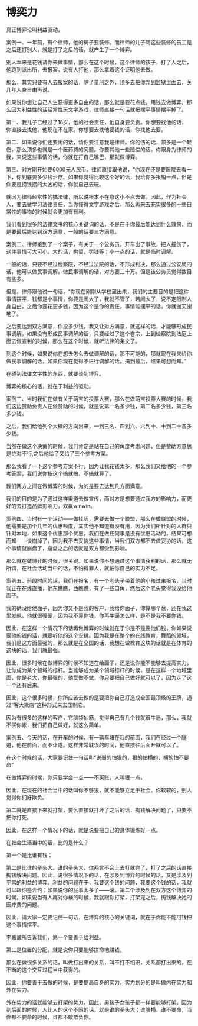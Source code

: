 # 博奕力

真正博弈论叫利益驱动，

案例一、一年前，有个律师，他的房子要装修。而律师的儿子骂这些装修的员工是之后还打别人，就是打了之后的话，就产生了一个博弈。

别人本来是花钱请你来做事情，那么在这个时候，这个律师的孩子，打了人之后，他跑到派出所，去报案，说有人打他，那么拿着这个证明他去做。

那么，其实只要有人去报案的话，除了量刑之外，顶多去把你弄到监狱里面去，关几年人身自由再说。

如果说你想让自己人生获得更多自由的话，那么就是要花点钱，用钱去做博弈，那么因为利益性的话经常性玩文字游戏，律师直接一句话就把摆平事情摆平掉了。

第一、我儿子已经过了18岁，他的社会责任，他自身要负责。你想要找他的话，你直接去找他，他现在不在家。你想要去找他要钱的话，你找他去要。

第二、如果说你们还要闹的话，请你要注意我是律师。你的伤的话，顶多是一个轻伤，那么顶多也就是一个医药费的问题。你要其他一些赔偿的话，你跟身为律师的我，来说这些事情的话，你就在打自己嘴巴，那就做博弈。

第三、对方刚开始要6000元人民币。律师直接跟他说，“你现在还是要医院去看一下，你到底要多少钱治疗。如果你觉得比较这个好的话，我给你多报销一点，但是你要是捞钱捞的太凶的话，你就自己去玩。

就因为律师经常性的搞法律，所以说根本不在意这小不点去做。因此，作为社会人，要去做学习法律责任，当你懂得文字游戏之后，那么再来去充实很多的一些日常性的事物的时候就会更加有有利。

我们看到很多的法律文书的核心关键词的话，不是在于你最后能达到什么效果，而是要最后能达到双方满意，一般的话要三方满意。

案例二、律师接到了一个案子，有关于一个公务员，开车出了事故，把人撞伤了，这件事情可大可小。大的话，拘留，罚钱等；小一点的话，就是临时调解。

一般的话，只要不经过检察院，不经过法院的话，不形成判决，那么通过公安局的话，他可以做民事调解。做民事调解的话，对方要三十万。但是该公务员觉得数目有些多。

但是，律师跟他说一句话，“你现在刚刚从学校里出来，我们的主要目的是把这件事情摆平，钱都是小事情，你要是闹大了，我就不管了，若闹大了，说不定限制人身自由，之后你要花更多钱，因为这个是你的责任，事情能摆平的话，你就谢天谢地了。

之后要达到双方满意，你投多少钱，我又让对方满意，就这样的话，才能够形成民事调解。如果没有形成民事调解的话，只要经过了这个卷宗，上到检察院到法庭上面去做宣判的时候，那么在这个时候，就听法律的条文了。

到这个时候，如果说你在想去怎么去做调解的话，那不可能的，那就现在我来给你做民事调解的话，如果你现在觉得不进行调解的话，搞到最后，结果可想而知。”

在碰到法律文字性的东西，就要谈到博弈。

博弈的核心的话，就在于利益的驱动。

案例三、当时我们在做有关于萌宝的投票大赛，那么在做萌宝投票大赛的时候，我们这边赞助负责人在做赞助的时候，就是说第一名多少钱，第二名多少钱，第三名多少钱。

之后，我们给他列个大概的方向出来，一到三名、四到六、六到十、十到二十各多少钱。

当然在做这个决策的时候，我们肯定是站在自己的角度考虑问题，但是赞助方意思是绝对不行,之后他给了又给了三个参考方案。

那么我看了一下这个参考方案不行，因为让我花钱太多，那么我们又给他的一个参考答案，我们说你按这个搞就搞，不搞就算了。

我们两方之间在做博弈的时候，为的是要去达到几方面满意。

我们的目的是为了通过这样渠道去做宣传，而对方是想要通过我方的影响力，而更好的去打造品牌影响力，双赢winwin。

案例四、当时有一个活动——做挂历，需要去做一个联盟，那么在做联盟的时候，他需要是加个几年的优惠额度，其实他不知道有没有用，因为我们所针对的人群只针对本地，如果这个优惠那个优惠，我们在做任何事是没有优惠活动的，结果可想而知——谈崩掉了，因为我不去妥协这些事情，当我们双方都不去做妥协的话，这个事情就崩盘了，崩盘之后的话就是双方都受到影响。

那么就在做博弈的时候，很关键。如果说你不想通过这个事情获利的话，那么就无所谓，在社会活动当中的话，不怕得罪人，就怕你自己的实力不足。

案例五、前段时间的话，我们在报名，有一个老头子带着他的小孩过来报名，当时我正在在线直播，他东瞧瞧，西瞧瞧，有了一些口角，然后这个老头觉得我没给他面子。

我的确没给他面子，因为你又不是我的客户，我给你面子，你算哪个葱，还在我这里发飙。他就很强硬，因为我不算你钱，你再牛逼怎么样，是不是我不要你钱。

因此，在这样一个情况下的话再做博弈的时候就在于你是不是要他们钱，你如果说要他的钱的话，就要听他的这个安排。因为我是在整个的在线教育，舞蹈的领域，我们是这方面最强的，那么就是在全国的话，我想在做教育这块的话就是在体育的这块的话，我们就最强。

因此，很多时候在做博弈的时候不知道在给面子，还是说你能不能够去提高实力，让你成为某个领域的标杆。当能够成为某个领域标杆的时候，是在这样一个地域里面，你是老大，你最强的，他爱做不做，你只要把自己做好就可以了，因为走了这一个还有后来。

因此，这个很多时候，你所应该去做的是要把你自己打造成全国最顶级的王牌，通过“客大欺店”这种形式来去压制它。

因为有很多的这样的客户，它脑袋抽筋，觉得自己有几个钱就很牛逼，那么，我就不买你帐，我们把自己做好，就这么简单。

案例五、今天的话，在开车的时候，有一辆车堵在我的前面，我们在经过一个隧道，他在前面，而不让道。这样非常耽误的时间，他直接往后面开就可以了。

在这个时候的话，大家要记住一句话叫“说弱的怕狠的，狠的怕横的，横的怕不要命”

在做博弈的时候，你只要学会一点——不买账，人叫狠一点，

因此，在现在的社会当中的话叫你不够狠，就不能够立足于社会。你软软的，别人觉得你们好欺负。

第二就是直接下来就打架，要么直接就打坏了之后的话，掏钱解决问题了，只要不把你打死。

因此，在这样一个情况下的话，就是说要把自己的身体锻炼好一点。

在社会生活当中的话，比的是什么？

第一个是比谁有钱；

第二是比谁的拳头大。谁的拳头大，你两言不合上去打就完了，打了之后的话直接掏钱解决问题。因此，说很多情况下的话，在涉及到博弈的时候的话，又是涉及到平常的利益的博弈。利益的问题在于，我要这个钱的问题，我要这个钱的话，我就可以跟你签合约；如果说你的屁事太多了——滚。第二个涉及到在双方这个博弈的时候，如果说当有人再对你横的时候，我就跟你打架，打架完之后，掏钱解决她的医疗费的问题。

因此，请大家一定要记住一句话，在博弈的核心的关键词，就在于你能不能用钱把这个事情摆平。

李嘉诚所告诉我们，第一个要善于给利益。

第二是位置的分配，就是说你只要能够拼命地赚钱，

那么在做很多关系的话，叫做打出来的关系，叫不打不相识，关系都打出来的，在不断的这个交互过程当中获得的。

因此，你要善于去做的时候，是要提高自身的实力，实力划分的是叫做内在实力和外在实力。

外在势力的话就能够去打架的势力。因此，男孩子女孩子都一样要能够打架，因为到后面的时候，人比人的这个不同的话，就是谁的拳头大；谁够横，谁不要命，当你都不要命的时候，谁都不敢欺负你。
